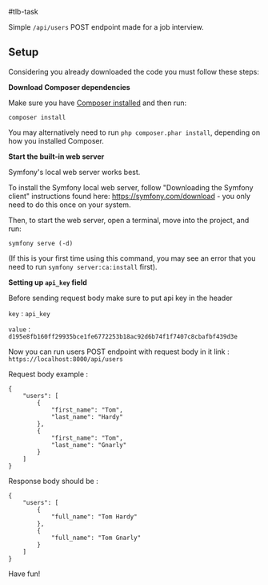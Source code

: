 #tlb-task

Simple `/api/users` POST endpoint made for a job interview.

## Setup

Considering you already downloaded the code you must follow these steps:


**Download Composer dependencies**

Make sure you have [Composer installed](https://getcomposer.org/download/)
and then run:

```
composer install
```

You may alternatively need to run `php composer.phar install`, depending
on how you installed Composer.


**Start the built-in web server**

Symfony's local web server works best.

To install the Symfony local web server, follow
"Downloading the Symfony client" instructions found
here: https://symfony.com/download - you only need to do this
once on your system.

Then, to start the web server, open a terminal, move into the
project, and run:

```
symfony serve (-d)
```


(If this is your first time using this command, you may see an
error that you need to run `symfony server:ca:install` first).

**Setting up `api_key` field**

Before sending request body make sure to put api key in the header

`key` : `api_key`

`value` : `d195e8fb160ff29935bce1fe6772253b18ac92d6b74f1f7407c8cbafbf439d3e`


Now you can run users POST endpoint with request body in it link : `https://localhost:8000/api/users`


Request body example : 
    
    {
        "users": [
            {
                "first_name": "Tom",
                "last_name": "Hardy"
            },
            {
                "first_name": "Tom",
                "last_name": "Gnarly"
            }
        ]
    }

Response body should be :

    {
        "users": [
            {
                "full_name": "Tom Hardy"
            },
            {
                "full_name": "Tom Gnarly"
            }
        ]
    }   

Have fun!
